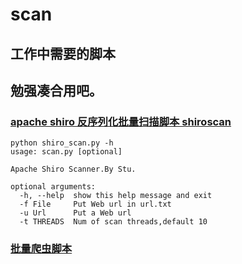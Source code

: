 # scan
## 工作中需要的脚本
## 勉强凑合用吧。

###  [apache shiro 反序列化批量扫描脚本 shiroscan ](https://github.com/Stu2014/scan/blob/master/shiro_scan.py)
```
python shiro_scan.py -h
usage: scan.py [optional]

Apache Shiro Scanner.By Stu.

optional arguments:
  -h, --help  show this help message and exit
  -f File     Put Web url in url.txt
  -u Url      Put a Web url
  -t THREADS  Num of scan threads,default 10

```
### [批量爬虫脚本](https://github.com/Stu2014/scan/blob/master/shiro_scan.py)
